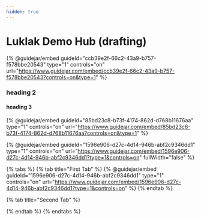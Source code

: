 ```yaml
---
hidden: true
---
```


# Luklak Demo Hub (drafting)

{% @guidejar/embed guideId="ccb39e2f-66c2-43a9-b757-f578bbe20543" type="1" controls="on" url="https://www.guidejar.com/embed/ccb39e2f-66c2-43a9-b757-f578bbe20543?controls=on&type=1" %}

### heading 2

#### heading 3





{% @guidejar/embed guideId="85bd23c8-b73f-4174-862d-d768b11676aa" type="1" controls="on" url="https://www.guidejar.com/embed/85bd23c8-b73f-4174-862d-d768b11676aa?controls=on&type=1" %}

{% @guidejar/embed guideId="1596e906-d27c-4d14-946b-abf2c9346dd1" type="1" controls="on" url="https://www.guidejar.com/embed/1596e906-d27c-4d14-946b-abf2c9346dd1?type=1&controls=on" fullWidth="false" %}

{% tabs %}
{% tab title="First Tab" %}
{% @guidejar/embed guideId="1596e906-d27c-4d14-946b-abf2c9346dd1" type="1" controls="on" url="https://www.guidejar.com/embed/1596e906-d27c-4d14-946b-abf2c9346dd1?type=1&controls=on" %}
{% endtab %}

{% tab title="Second Tab" %}

{% endtab %}
{% endtabs %}

